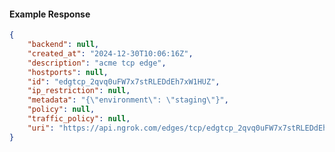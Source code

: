 <!-- Code generated for API Clients. DO NOT EDIT. -->

#### Example Response

```json
{
	"backend": null,
	"created_at": "2024-12-30T10:06:16Z",
	"description": "acme tcp edge",
	"hostports": null,
	"id": "edgtcp_2qvq0uFW7x7stRLEDdEh7xW1HUZ",
	"ip_restriction": null,
	"metadata": "{\"environment\": \"staging\"}",
	"policy": null,
	"traffic_policy": null,
	"uri": "https://api.ngrok.com/edges/tcp/edgtcp_2qvq0uFW7x7stRLEDdEh7xW1HUZ"
}
```
